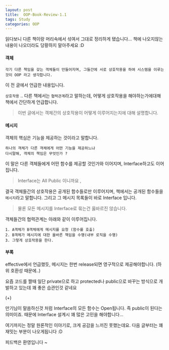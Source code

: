 ```yaml
---
layout: post
title:  OOP-Book-Review-1.1
tags: Study 
categories: OOP  
---   
```


읽다보니 다른 책이랑 머리속에서 섞여서 그대로 정리하게 됐습니다...
책에 나오지않는 내용이 나오더라도 당황하지 말아주세요 :D  

#### 객체  

	각기 다른 책임을 갖는 객체들이 만들어지며, 그들간에 서로 상호작용을 하여 시스템을 이루는 것이 OOP 라고 생각합니다.

이 전 글에서 언급한 내용입니다. 

`상호작용` .. 다른 책에서는 `협력관계`라고 말하는데, 어떻게 상호작용을 해야하는가에대해 책에서 간단하게 언급합니다. 

> 이번 글에서는 객체간의 상호작용이 어떻게 이루어지는지에 대해 설명합니다. 

#### 메시지  

객체의 핵심은 기능을 제공하는 것이라고 말합니다. 

	하나의 객체가 다른 객체에게 어떤 기능을 제공하느냐
	다시말해, 객체의 책임은 무엇인가 ? 

이 말은 다른 객체들에게 어떤 함수를 제공할 것인가와 이어지며, Interface하고도 이어집니다.  

> Interface는 All Public 이니까요 ,  

결국 객체들간의 상호작용은 공개된 함수들로만 이루어지며, 책에서는 공개된 함수들을 `메시지`라고 말합니다. 그리고 그 메시지 목록들이 바로 Interface 입니다. 

> 물론 모든 메시지를 Interface로 묶는건 옳바르진 않습니다. 

객체들간의 협력관계는 아래와 같이 이루어집니다.

	1. A객체가 B객체에게 메시지를 요청 (함수를 호출) 
	2. B객체가 메시지에 대한 올바른 책임을 수행(내부 로직을 수행) 
	3. 그렇게 상호작용을 한다.  



#### 부록 

effective에서 언급했듯, 메시지는 한번 release되면 영구적으로 제공해야합니다. (하위 호환성 때문에..) 

요즘 코드를 짤때 일단 private으로 하고 protected나 public으로 바꾸는 방식으로 개발하고 있는데 꽤 좋은 습관인것 같네요  

(+)

만기님이 말씀하신것 처럼 Interface의 모든 함수는 Open됩니다. 즉 public이 된다는 의미이죠. 때문에 Interface 설계시 꽤 많은 고민을 해야합니다...  

여기까지는 정말 원론적인 이야기로, 크게 공감을 느끼진 못했는데요. 다음 글부터는 꽤 재밋는 부분이 나오게됩니다 :D   

피드백은 환영입니다 ~ 

